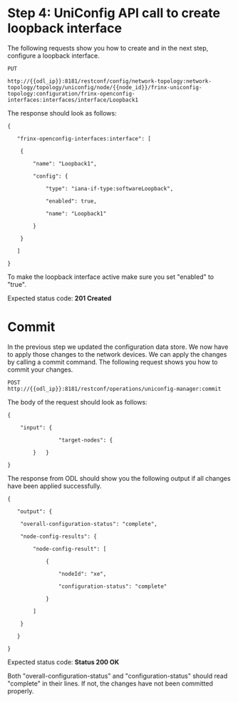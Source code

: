 # Step 4: UniConfig API call to create loopback interface 

The following requests show you how to create and in the next step, configure a loopback interface.

```
PUT

http://{{odl_ip}}:8181/restconf/config/network-topology:network-topology/topology/uniconfig/node/{{node_id}}/frinx-uniconfig-topology:configuration/frinx-openconfig-interfaces:interfaces/interface/Loopback1
```
The response should look as follows:

```
{

   "frinx-openconfig-interfaces:interface": [

   	{

       	"name": "Loopback1",

       	"config": {

           	"type": "iana-if-type:softwareLoopback",

           	"enabled": true,

           	"name": "Loopback1"

       	}

   	}

   ]

}
```

To make the loopback interface active make sure you set "enabled" to "true".

Expected status code: **201 Created**


# Commit 

In the previous step we updated the configuration data store. We now have to apply those changes to the network devices. We can apply the changes by calling a commit command. The following request shows you how to commit your changes. 

```
POST
http://{{odl_ip}}:8181/restconf/operations/uniconfig-manager:commit
```

The body of the request should look as follows:

```
{

	"input": {

            	"target-nodes": {

    	}	}

}
```

The response from ODL should show you the following output if all changes have been applied successfully.

```
{

   "output": {

   	"overall-configuration-status": "complete",

   	"node-config-results": {

       	"node-config-result": [

           	{

               	"nodeId": "xe",

               	"configuration-status": "complete"

           	}

       	]

   	}

   }

}

```

Expected status code: **Status 200 OK**

Both "overall-configuration-status" and "configuration-status" should read "complete" in their lines. If not, the changes have not been committed properly.
